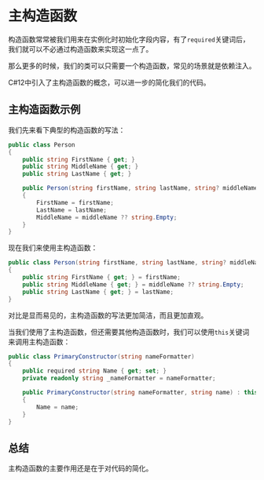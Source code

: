 # 主构造函数

构造函数常常被我们用来在实例化时初始化字段内容，有了`required`关键词后，我们就可以不必通过构造函数来实现这一点了。

那么更多的时候，我们的类可以只需要一个构造函数，常见的场景就是依赖注入。

C#12中引入了主构造函数的概念，可以进一步的简化我们的代码。

## 主构造函数示例

我们先来看下典型的构造函数的写法：

```csharp
public class Person
{
    public string FirstName { get; }
    public string MiddleName { get; }
    public string LastName { get; }

    public Person(string firstName, string lastName, string? middleName = null)
    {
        FirstName = firstName;
        LastName = lastName;
        MiddleName = middleName ?? string.Empty;
    }
}
```

现在我们来使用主构造函数：

```csharp
public class Person(string firstName, string lastName, string? middleName = null)
{
    public string FirstName { get; } = firstName;
    public string MiddleName { get; } = middleName ?? string.Empty;
    public string LastName { get; } = lastName;
}
```

对比是显而易见的，主构造函数的写法更加简洁，而且更加直观。

当我们使用了主构造函数，但还需要其他构造函数时，我们可以使用`this`关键词来调用主构造函数：

```csharp
public class PrimaryConstructor(string nameFormatter)
{
    public required string Name { get; set; }
    private readonly string _nameFormatter = nameFormatter;

    public PrimaryConstructor(string nameFormatter, string name) : this(nameFormatter)
    {
        Name = name;
    }
}
```

## 总结

主构造函数的主要作用还是在于对代码的简化。
